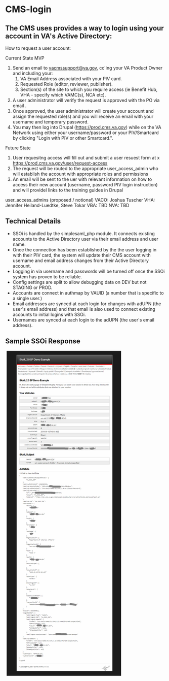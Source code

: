 # CMS-login

## The CMS uses provides a way to login using your account in VA's Active Directory:

How to request a user account:

Current State MVP
1. Send an email to vacmssupport@va.gov, cc'ing your VA Product Owner and including your:
    1. VA Email Address associated with your PIV card.
    2. Requested Role (editor, reviewer, publisher).
    3. Section(s) of the site to which you require access (ie Benefit Hub, VHA - specify which VAMC(s), NCA etc).
2. A user administrator will verify the request is approved with the PO via email .
3. Once approved, the user administrator will create your account and assign the requested role(s) and you will receive an email with your username and temporary password.
4. You may then log into Drupal (https://prod.cms.va.gov) while on the VA Network using either your username/password or your PIV/Smartcard by clicking "Login with PIV or other Smartcard.". 

Future State
1. User requesitng access will fill out and submit a user resuest form at x https://prod.cms.va.gov/user/request-access
2. The request will be routed to the appropriate user_access_admin who will establish the account with appropriate roles and permissions
3. An email will be sent to the uer with relevant information on how to access their new account (username, password PIV login instruction) and will providel links to the training guides in Drupal

user_access_admins (proposed / notional)
VACO: Joshua Tuscher
VHA: Jennifer Heiland-Luedtke, Steve Tokar 
VBA: TBD
NVA: TBD

## Technical Details
  * SSOi is handled by the simplesaml_php module.  It connects existing accounts to the Active Directory user via their email address and user name.
  * Once the connection has been established by the the user logging in with their PIV card, the system will update their CMS account with username and email address changes from their Active Directory account.
  * Logging in via username and passwords will be turned off once the SSOi system has proven to be reliable.
  * Config settings are split to allow debugging data on DEV but not STAGING or PROD.
  * Accounts are connect in authmap by VAUID (a number that is specific to a single user.)
  * Email addresses are synced at each login for changes with adUPN (the user's email address) and that email is also used to connect existing accounts to initial logins with SSOi.
  * Usernames are synced at each login to the adUPN (the user's email address).

## Sample SSOi Response
![Sample simplesaml response](images/ssoi-response.png)

